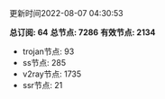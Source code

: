 更新时间2022-08-07 04:30:53

**总订阅: 64**
**总节点: 7286**
**有效节点: 2134**
- trojan节点: 93
- ss节点: 285
- v2ray节点: 1735
- ssr节点: 21
